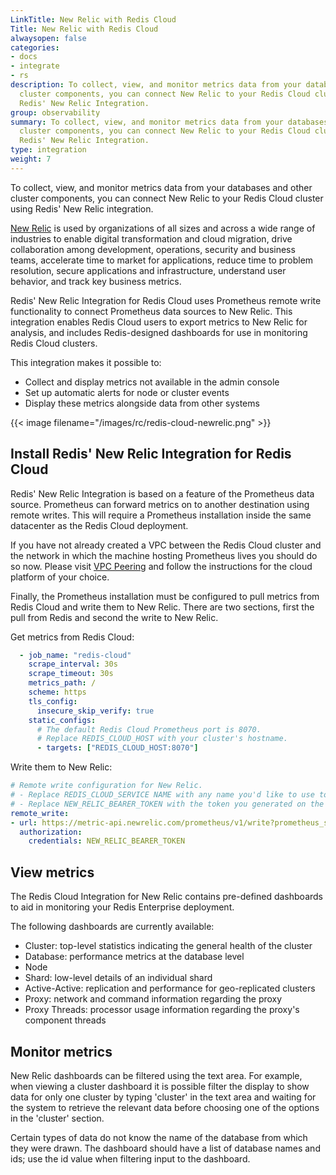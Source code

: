 ```yaml
---
LinkTitle: New Relic with Redis Cloud
Title: New Relic with Redis Cloud
alwaysopen: false
categories:
- docs
- integrate
- rs
description: To collect, view, and monitor metrics data from your databases and other
  cluster components, you can connect New Relic to your Redis Cloud cluster using
  Redis' New Relic Integration.
group: observability
summary: To collect, view, and monitor metrics data from your databases and other
  cluster components, you can connect New Relic to your Redis Cloud cluster using
  Redis' New Relic Integration.
type: integration
weight: 7
---
```


To collect, view, and monitor metrics data from your databases and other cluster components, you can connect New Relic to 
your Redis Cloud cluster using Redis' New Relic integration.

[New Relic](https://newrelic.com/?customer-bypass=true) is used by organizations of all sizes and across a wide range of industries to 
enable digital transformation and cloud migration, drive collaboration among development, operations, security and 
business teams, accelerate time to market for applications, reduce time to problem resolution, secure applications and 
infrastructure, understand user behavior, and track key business metrics.

Redis' New Relic Integration for Redis Cloud uses Prometheus remote write functionality to connect Prometheus data 
sources to New Relic. This integration enables Redis Cloud users to export metrics to New Relic for analysis, 
and includes Redis-designed dashboards for use in monitoring Redis Cloud clusters.

This integration makes it possible to:
- Collect and display metrics not available in the admin console
- Set up automatic alerts for node or cluster events
- Display these metrics alongside data from other systems

{{< image filename="/images/rc/redis-cloud-newrelic.png" >}}
## Install Redis' New Relic Integration for Redis Cloud

Redis' New Relic Integration is based on a feature of the Prometheus data source. Prometheus can forward metrics on to 
another destination using remote writes. This will require a Prometheus installation inside the same datacenter as the 
Redis Cloud deployment.

If you have not already created a VPC between the Redis Cloud cluster and the network in which the machine hosting 
Prometheus lives you should do so now. Please visit [VPC Peering](https://redis.io/docs/latest/operate/rc/security/vpc-peering/) 
and follow the instructions for the cloud platform of your choice.

Finally, the Prometheus installation must be configured to pull metrics from Redis Cloud and write them to New Relic. There 
are two sections, first the pull from Redis and second the write to New Relic.

Get metrics from Redis Cloud:

```yaml
  - job_name: "redis-cloud"
    scrape_interval: 30s
    scrape_timeout: 30s
    metrics_path: /
    scheme: https
    tls_config:
      insecure_skip_verify: true
    static_configs:
      # The default Redis Cloud Prometheus port is 8070. 
      # Replace REDIS_CLOUD_HOST with your cluster's hostname.
      - targets: ["REDIS_CLOUD_HOST:8070"]
```

Write them to New Relic:

```yaml
# Remote write configuration for New Relic.
# - Replace REDIS_CLOUD_SERVICE NAME with any name you'd like to use to refer to this data source.
# - Replace NEW_RELIC_BEARER_TOKEN with the token you generated on the New Relic Administration -> API Keys page.
remote_write:
- url: https://metric-api.newrelic.com/prometheus/v1/write?prometheus_server=REDIS_CLOUD_SERVICE_NAME
  authorization:
    credentials: NEW_RELIC_BEARER_TOKEN
```

## View metrics

The Redis Cloud Integration for New Relic contains pre-defined dashboards to aid in monitoring your Redis Enterprise deployment.

The following dashboards are currently available:

- Cluster: top-level statistics indicating the general health of the cluster
- Database: performance metrics at the database level
- Node
- Shard: low-level details of an individual shard
- Active-Active: replication and performance for geo-replicated clusters
- Proxy: network and command information regarding the proxy
- Proxy Threads: processor usage information regarding the proxy's component threads 

## Monitor metrics

New Relic dashboards can be filtered using the text area. For example, when viewing a cluster dashboard it is possible 
filter the display to show data for only one cluster by typing 'cluster' in the text area and waiting for the system to
retrieve the relevant data before choosing one of the options in the 'cluster' section.

Certain types of data do not know the name of the database from which they were drawn. The dashboard should have a list 
of database names and ids; use the id value when filtering input to the dashboard. 




